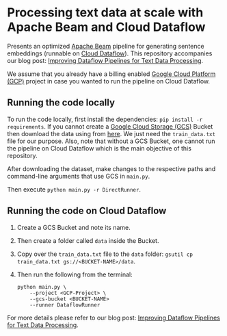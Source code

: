 # Processing text data at scale with Apache Beam and Cloud Dataflow

Presents an optimized [Apache Beam](https://beam.apache.org/) pipeline for generating sentence embeddings (runnable on [Cloud Dataflow](https://cloud.google.com/dataflow)). This repository 
accompanies our blog post: [Improving Dataflow Pipelines for Text Data Processing](https://www.carted.com/blog/improving-dataflow-pipelines-for-text-data-processing/).

We assume that you already have a billing enabled [Google Cloud Platform (GCP)](https://cloud.google.com/) project in case
you wanted to run the pipeline on Cloud Dataflow.

## Running the code locally

To run the code locally, first install the dependencies: `pip install -r requirements`. If you cannot
create a [Google Cloud Storage (GCS)](https://cloud.google.com/storage) Bucket then download the data using from 
[here](https://www.kaggle.com/rohitganji13/film-genre-classification-using-nlp). We just need the
`train_data.txt` file for our purpose. Also, note that without a GCS Bucket, one cannot
run the pipeline on Cloud Dataflow which is the main objective of this repository.

After downloading the dataset, make changes to the respective paths and command-line
arguments that use GCS in `main.py`.

Then execute `python main.py -r DirectRunner`.

## Running the code on Cloud Dataflow

1. Create a GCS Bucket and note its name. 
2. Then create a folder called `data` inside the Bucket.
3. Copy over the `train_data.txt` file to the `data` folder: `gsutil cp train_data.txt gs://<BUCKET-NAME>/data`.
4. Then run the following from the terminal:

    ```shell
    python main.py \
        --project <GCP-Project> \
        --gcs-bucket <BUCKET-NAME>
        --runner DataflowRunner
    ```

For more details please refer to our blog post: [Improving Dataflow Pipelines for Text Data Processing](https://www.carted.com/blog/improving-dataflow-pipelines-for-text-data-processing/).
